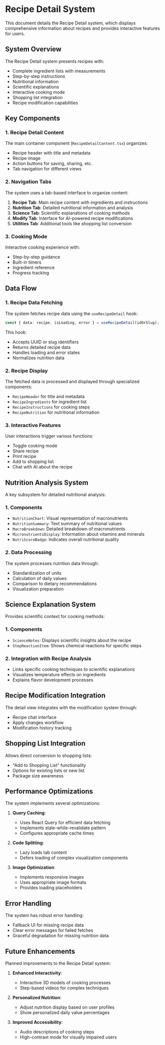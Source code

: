 
# Recipe Detail System

This document details the Recipe Detail system, which displays comprehensive information about recipes and provides interactive features for users.

## System Overview

The Recipe Detail system presents recipes with:
- Complete ingredient lists with measurements
- Step-by-step instructions
- Nutritional information
- Scientific explanations
- Interactive cooking mode
- Shopping list integration
- Recipe modification capabilities

## Key Components

### 1. Recipe Detail Content

The main container component (`RecipeDetailContent.tsx`) organizes:
- Recipe header with title and metadata
- Recipe image
- Action buttons for saving, sharing, etc.
- Tab navigation for different views

### 2. Navigation Tabs

The system uses a tab-based interface to organize content:

1. **Recipe Tab**: Main recipe content with ingredients and instructions
2. **Nutrition Tab**: Detailed nutritional information and analysis
3. **Science Tab**: Scientific explanations of cooking methods
4. **Modify Tab**: Interface for AI-powered recipe modifications
5. **Utilities Tab**: Additional tools like shopping list conversion

### 3. Cooking Mode

Interactive cooking experience with:
- Step-by-step guidance
- Built-in timers
- Ingredient reference
- Progress tracking

## Data Flow

### 1. Recipe Data Fetching

The system fetches recipe data using the `useRecipeDetail` hook:
```typescript
const { data: recipe, isLoading, error } = useRecipeDetail(idOrSlug);
```

This hook:
- Accepts UUID or slug identifiers
- Returns detailed recipe data
- Handles loading and error states
- Normalizes nutrition data

### 2. Recipe Display

The fetched data is processed and displayed through specialized components:
- `RecipeHeader` for title and metadata
- `RecipeIngredients` for ingredient list
- `RecipeInstructions` for cooking steps
- `RecipeNutrition` for nutritional information

### 3. Interactive Features

User interactions trigger various functions:
- Toggle cooking mode
- Share recipe
- Print recipe
- Add to shopping list
- Chat with AI about the recipe

## Nutrition Analysis System

A key subsystem for detailed nutritional analysis:

### 1. Components

- `NutritionChart`: Visual representation of macronutrients
- `NutritionSummary`: Text summary of nutritional values
- `MacroBreakdown`: Detailed breakdown of macronutrients
- `MicronutrientsDisplay`: Information about vitamins and minerals
- `NutriScoreBadge`: Indicates overall nutritional quality

### 2. Data Processing

The system processes nutrition data through:
- Standardization of units
- Calculation of daily values
- Comparison to dietary recommendations
- Visualization preparation

## Science Explanation System

Provides scientific context for cooking methods:

### 1. Components

- `ScienceNotes`: Displays scientific insights about the recipe
- `StepReactionItem`: Shows chemical reactions for specific steps

### 2. Integration with Recipe Analysis

- Links specific cooking techniques to scientific explanations
- Visualizes temperature effects on ingredients
- Explains flavor development processes

## Recipe Modification Integration

The detail view integrates with the modification system through:
- Recipe chat interface
- Apply changes workflow
- Modification history tracking

## Shopping List Integration

Allows direct conversion to shopping lists:
- "Add to Shopping List" functionality
- Options for existing lists or new list
- Package size awareness

## Performance Optimizations

The system implements several optimizations:

1. **Query Caching**:
   - Uses React Query for efficient data fetching
   - Implements stale-while-revalidate pattern
   - Configures appropriate cache times

2. **Code Splitting**:
   - Lazy loads tab content
   - Defers loading of complex visualization components

3. **Image Optimization**:
   - Implements responsive images
   - Uses appropriate image formats
   - Provides loading placeholders

## Error Handling

The system has robust error handling:
- Fallback UI for missing recipe data
- Clear error messages for failed fetches
- Graceful degradation for missing nutrition data

## Future Enhancements

Planned improvements to the Recipe Detail system:

1. **Enhanced Interactivity**:
   - Interactive 3D models of cooking processes
   - Step-based videos for complex techniques

2. **Personalized Nutrition**:
   - Adjust nutrition display based on user profiles
   - Show personalized daily value percentages

3. **Improved Accessibility**:
   - Audio descriptions of cooking steps
   - High-contrast mode for visually impaired users
